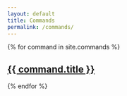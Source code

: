 ```yaml
---
layout: default
title: Commands
permalink: /commands/
---
```


{% for command in site.commands %}
  <h2><a class="post-link" href="{{ command.url | prepend: site.baseurl }}">{{ command.title }}</a></h2>
{% endfor %}
